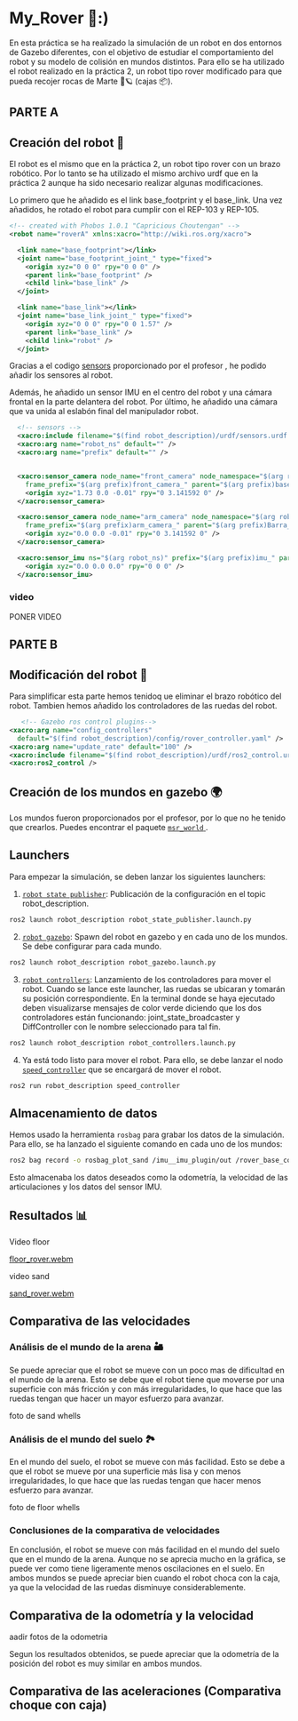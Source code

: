 # My_Rover 🚀:)

En esta práctica se ha realizado la simulación de un robot en dos entornos de Gazebo diferentes, con el objetivo de estudiar el comportamiento del robot y su modelo de colisión en mundos distintos. Para ello se ha utilizado el robot realizado en la práctica 2, un robot tipo rover modificado para que pueda recojer rocas de Marte 🚀🪐 (cajas 📦).

## PARTE A

## Creación del robot 🤖

El robot es el mismo que en la práctica 2, un robot tipo rover con un brazo robótico. Por lo tanto se ha utilizado el mismo archivo urdf que en la práctica 2 aunque ha sido necesario realizar algunas modificaciones.

Lo primero que he añadido es el link base_footprint y el base_link. Una vez añadidos, he rotado el robot para cumplir con el REP-103 y REP-105.

```xml
<!-- created with Phobos 1.0.1 "Capricious Choutengan" -->
<robot name="roverA" xmlns:xacro="http://wiki.ros.org/xacro">

  <link name="base_footprint"></link>
  <joint name="base_footprint_joint_" type="fixed">
    <origin xyz="0 0 0" rpy="0 0 0" />
    <parent link="base_footprint" />
    <child link="base_link" />
  </joint>

  <link name="base_link"></link>
  <joint name="base_link_joint_" type="fixed">
    <origin xyz="0 0 0" rpy="0 0 1.57" />
    <parent link="base_link" />
    <child link="robot" />
  </joint>
```

Gracias a el codigo [sensors](robot_description/urdf/sensors.urdf.xacro) proporcionado por el profesor , he podido añadir los sensores al robot.

Además, he añadido un sensor IMU en el centro del robot y una cámara frontal en la parte delantera del robot. Por último, he añadido una cámara que va unida al eslabón final del manipulador robot.

```xml
  <!-- sensors -->
  <xacro:include filename="$(find robot_description)/urdf/sensors.urdf.xacro" />
  <xacro:arg name="robot_ns" default="" />
  <xacro:arg name="prefix" default="" />


  <xacro:sensor_camera node_name="front_camera" node_namespace="$(arg robot_ns)"
    frame_prefix="$(arg prefix)front_camera_" parent="$(arg prefix)base_link">
    <origin xyz="1.73 0.0 -0.01" rpy="0 3.141592 0" />
  </xacro:sensor_camera>

  <xacro:sensor_camera node_name="arm_camera" node_namespace="$(arg robot_ns)"
    frame_prefix="$(arg prefix)arm_camera_" parent="$(arg prefix)Barra_pinza_fixed">
    <origin xyz="0.0 0.0 -0.01" rpy="0 3.141592 0" />
  </xacro:sensor_camera>

  <xacro:sensor_imu ns="$(arg robot_ns)" prefix="$(arg prefix)imu_" parent="$(arg prefix)robot">
    <origin xyz="0.0 0.0 0.0" rpy="0 0 0" />
  </xacro:sensor_imu>
```

### video

PONER VIDEO

## PARTE B

## Modificación del robot 🤖

Para simplificar esta parte hemos tenidoq ue eliminar el brazo robótico del robot. Tambien hemos añadido los controladores de las ruedas del robot.

```xml
   <!-- Gazebo ros control plugins-->
<xacro:arg name="config_controllers"
  default="$(find robot_description)/config/rover_controller.yaml" />
<xacro:arg name="update_rate" default="100" />
<xacro:include filename="$(find robot_description)/urdf/ros2_control.urdf.xacro" />
<xacro:ros2_control />
```

## Creación de los mundos en gazebo 🌍

Los mundos fueron proporcionados por el profesor, por lo que no he tenido que crearlos. Puedes encontrar el paquete [`msr_world` ](msr_world).

## Launchers

Para empezar la simulación, se deben lanzar los siguientes launchers:

1.  [`robot state publisher`](robot_description/launch/robot_state_publisher.launch.py): Publicación de la configuración en el topic robot_description.

```bash
ros2 launch robot_description robot_state_publisher.launch.py
```

2.  [`robot gazebo`](robot_description/launch/robot_gazebo.launch.py): Spawn del robot en gazebo y en cada uno de los mundos. Se debe configurar para cada mundo.

```bash
ros2 launch robot_description robot_gazebo.launch.py
```

3.  [`robot controllers`](robot_description/launch/robot_controllers.launch.py): Lanzamiento de los controladores para mover el robot. Cuando se lance este launcher, las ruedas se ubicaran y tomarán su posición correspondiente. En la terminal donde se haya ejecutado deben visualizarse mensajes de color verde diciendo que los dos controladores están funcionando: joint_state_broadcaster y DiffController con le nombre seleccionado para tal fin.

```bash
ros2 launch robot_description robot_controllers.launch.py
```

4.  Ya está todo listo para mover el robot. Para ello, se debe lanzar el nodo [`speed_controller`](robot_description/src/speed_controller.cpp) que se encargará de mover el robot.

```bash
ros2 run robot_description speed_controller
```

## Almacenamiento de datos

Hemos usado la herramienta `rosbag` para grabar los datos de la simulación. Para ello, se ha lanzado el siguiente comando en cada uno de los mundos:

```bash
ros2 bag record -o rosbag_plot_sand /imu__imu_plugin/out /rover_base_control/odom /joint_states
```

Esto almacenaba los datos deseados como la odometría, la velocidad de las articulaciones y los datos del sensor IMU.

## Resultados 📊

Video floor

[floor_rover.webm](https://github.com/jfisher2021/MyRover_Gazebo/assets/113594937/f11166cc-df0b-4b2a-8a60-18f306024a32)

video sand

[sand_rover.webm](https://github.com/jfisher2021/MyRover_Gazebo/assets/113594937/362d9f3a-d2d0-4682-874d-4696bad70ce8)

## Comparativa de las velocidades


### Análisis de el mundo de la arena 🏜️

Se puede apreciar que el robot se mueve con un poco mas de dificultad en el mundo de la arena. Esto se debe que el robot tiene que moverse por una superficie con más fricción y con más irregularidades, lo que hace que las ruedas tengan que hacer un mayor esfuerzo para avanzar. 

foto de sand whells

### Análisis de el mundo del suelo 🏞️

En el mundo del suelo, el robot se mueve con más facilidad. Esto se debe a que el robot se mueve por una superficie más lisa y con menos irregularidades, lo que hace que las ruedas tengan que hacer menos esfuerzo para avanzar. 

foto de floor whells

### Conclusiones de la comparativa de velocidades

En conclusión, el robot se mueve con más facilidad en el mundo del suelo que en el mundo de la arena. Aunque no se aprecia mucho en la gráfica, se puede ver como tiene ligeramente menos oscilaciones en el suelo. En ambos mundos se puede apreciar bien cuando el robot choca con la caja, ya que la velocidad de las ruedas disminuye considerablemente.

## Comparativa de la odometría y la velocidad
aadir fotos de la odometria


Segun los resultados obtenidos, se puede apreciar que la odometría de la posición del robot es muy similar en ambos mundos.

## Comparativa de las aceleraciones (Comparativa choque con caja)


